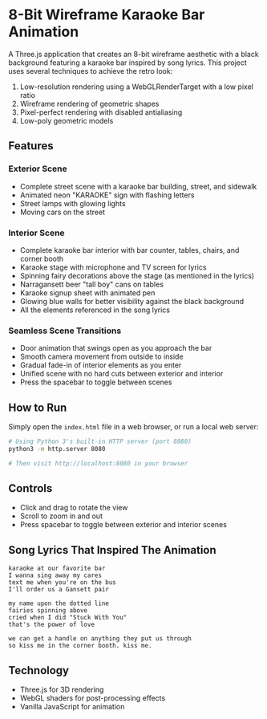 # 8-Bit Wireframe Karaoke Bar Animation

A Three.js application that creates an 8-bit wireframe aesthetic with a black background featuring a karaoke bar inspired by song lyrics. This project uses several techniques to achieve the retro look:

1. Low-resolution rendering using a WebGLRenderTarget with a low pixel ratio
2. Wireframe rendering of geometric shapes
3. Pixel-perfect rendering with disabled antialiasing
4. Low-poly geometric models

## Features

### Exterior Scene
- Complete street scene with a karaoke bar building, street, and sidewalk
- Animated neon "KARAOKE" sign with flashing letters
- Street lamps with glowing lights
- Moving cars on the street

### Interior Scene
- Complete karaoke bar interior with bar counter, tables, chairs, and corner booth
- Karaoke stage with microphone and TV screen for lyrics
- Spinning fairy decorations above the stage (as mentioned in the lyrics)
- Narragansett beer "tall boy" cans on tables
- Karaoke signup sheet with animated pen
- Glowing blue walls for better visibility against the black background
- All the elements referenced in the song lyrics

### Seamless Scene Transitions
- Door animation that swings open as you approach the bar
- Smooth camera movement from outside to inside
- Gradual fade-in of interior elements as you enter
- Unified scene with no hard cuts between exterior and interior
- Press the spacebar to toggle between scenes

## How to Run

Simply open the `index.html` file in a web browser, or run a local web server:

```bash
# Using Python 3's built-in HTTP server (port 8080)
python3 -m http.server 8080

# Then visit http://localhost:8080 in your browser
```

## Controls

- Click and drag to rotate the view
- Scroll to zoom in and out
- Press spacebar to toggle between exterior and interior scenes

## Song Lyrics That Inspired The Animation

```
karaoke at our favorite bar
I wanna sing away my cares
text me when you're on the bus
I'll order us a Gansett pair

my name upon the dotted line
fairies spinning above
cried when I did "Stuck With You"
that's the power of love

we can get a handle on anything they put us through
so kiss me in the corner booth. kiss me.
```

## Technology

- Three.js for 3D rendering
- WebGL shaders for post-processing effects
- Vanilla JavaScript for animation 